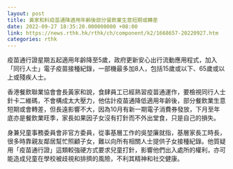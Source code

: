 ```yaml
---
layout: post
title: 黃家和料疫苗通降適用年齡後部分餐飲業生意短期或轉差
date: 2022-09-27 18:35:20.000000000 +08:00
link: https://news.rthk.hk/rthk/ch/component/k2/1668657-20220927.htm
categories: rthk
---
```


疫苗通行證星期五起適用年齡降至5歲，政府更新安心出行流動應用程式，加入「同行人士」電子疫苗接種紀錄，一部機最多加8人，包括15歲或以下、65歲或以上或殘疾人士。

香港餐飲聯業協會會長黃家和說，食肆員工已經熟習疫苗通運作，要檢視同行人士針卡二維碼，不會構成太大壓力，他估計疫苗通降低適用年齡後，部分餐飲業生意短期或會轉差，但長遠影響不大，因為10月有新一期電子消費券發放，下月至年底亦是餐飲業旺季，家長如果因子女沒有打針而不外出堂食，只是自己的損失。

身兼兒童事務委員會非官方委員，從事基層工作的吳堃廉就指，基層家長工時長，很多時靠親友鄰居幫忙照顧子女，難以向所有相關人士提供子女接種紀錄。他質疑用「疫苗通行證」這類較強硬方式要求兒童打針，影響他們出入處所的權利，亦可能造成兒童在學校被歧視和排擠的風險，不利其精神和社交健康。
